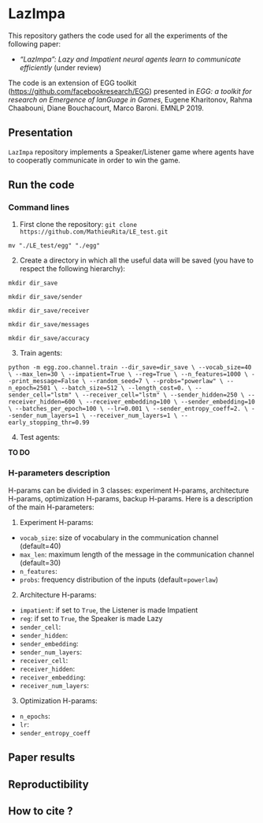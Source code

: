 # LazImpa

This repository gathers the code used for all the experiments of the following paper:

- *“LazImpa”: Lazy and Impatient neural agents learn to communicate efficiently* (under review)

The code is an extension of EGG toolkit (https://github.com/facebookresearch/EGG) presented in *EGG: a toolkit for research on Emergence of lanGuage in Games*, Eugene Kharitonov, Rahma Chaabouni, Diane Bouchacourt, Marco Baroni. EMNLP 2019.

## Presentation

`LazImpa` repository implements a Speaker/Listener game where agents have to cooperatly communicate in order to win the game.

## Run the code

### Command lines

1. First clone the repository:
`git clone https://github.com/MathieuRita/LE_test.git`

`mv "./LE_test/egg" "./egg"`

2. Create a directory in which all the useful data will be saved (you have to respect the following hierarchy):

`mkdir dir_save`

`mkdir dir_save/sender`

`mkdir dir_save/receiver`

`mkdir dir_save/messages`

`mkdir dir_save/accuracy`


3. Train agents:

`python -m egg.zoo.channel.train --dir_save=dir_save \
                                                                  --vocab_size=40 \
                                                                  --max_len=30 \
                                                                  --impatient=True \
                                                                  --reg=True \
                                                                  --n_features=1000 \
                                                                  --print_message=False \
                                                                  --random_seed=7 \
                                                                  --probs="powerlaw" \
                                                                  --n_epoch=2501 \
                                                                  --batch_size=512 \
                                                                  --length_cost=0. \
                                                                  --sender_cell="lstm" \
                                                                  --receiver_cell="lstm" \
                                                                  --sender_hidden=250 \
                                                                  --receiver_hidden=600 \
                                                                  --receiver_embedding=100 \
                                                                  --sender_embedding=10 \
                                                                  --batches_per_epoch=100 \
                                                                  --lr=0.001 \
                                                                  --sender_entropy_coeff=2. \
                                                                  --sender_num_layers=1 \
                                                                  --receiver_num_layers=1 \
                                                                  --early_stopping_thr=0.99 `

4. Test agents:

**TO DO**

### H-parameters description

H-params can be divided in 3 classes: experiment H-params, architecture H-params, optimization H-params, backup H-params. Here is a description of the main H-parameters:

1. Experiment H-params:
- `vocab_size`: size of vocabulary in the communication channel (default=40)
- `max_len`: maximum length of the message in the communication channel (default=30)
- `n_features`:
- `probs`: frequency distribution of the inputs (default=`powerlaw`)

2. Architecture H-params:
- `impatient`: if set to `True`, the Listener is made Impatient
- `reg`: if set to `True`, the Speaker is made Lazy
- `sender_cell`:
- `sender_hidden`:
- `sender_embedding`:
- `sender_num_layers`:
- `receiver_cell`:
- `receiver_hidden`:
- `receiver_embedding`:
- `receiver_num_layers`:

3. Optimization H-params:
- `n_epochs`:
- `lr`:
- `sender_entropy_coeff`

## Paper results

## Reproductibility

## How to cite ?
